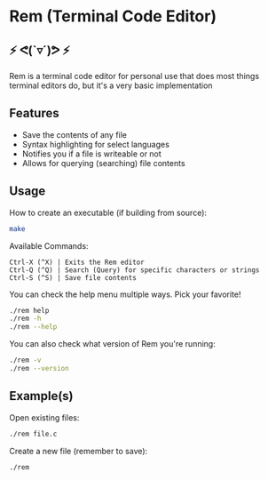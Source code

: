# Rem (Terminal Code Editor)

## ⚡ ᕙ(`▿´)ᕗ ⚡

Rem is a terminal code editor for personal use that does most things terminal editors do, but it's a very basic implementation

## Features
- Save the contents of any file
- Syntax highlighting for select languages
- Notifies you if a file is writeable or not
- Allows for querying (searching) file contents

## Usage
How to create an executable (if building from source):
```bash
make
```

Available Commands:
```
Ctrl-X (^X) | Exits the Rem editor
Ctrl-Q (^Q) | Search (Query) for specific characters or strings
Ctrl-S (^S) | Save file contents
```

You can check the help menu multiple ways. Pick your favorite!
```bash
./rem help
./rem -h
./rem --help
```

You can also check what version of Rem you're running:
```bash
./rem -v
./rem --version
```

## Example(s)

Open existing files:
```bash
./rem file.c
```

Create a new file (remember to save):
```bash
./rem
```